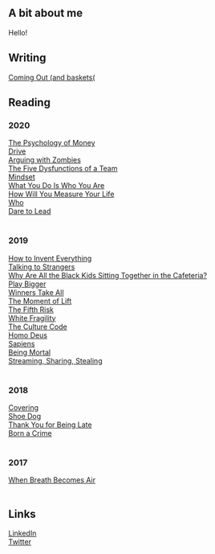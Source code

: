 ## A bit about me
Hello!


## Writing
[Coming Out (and baskets(](/_posts/2020-11-07-coming-out.md)

## Reading
### 2020
[The Psychology of Money](https://bookshop.org/books/the-psychology-of-money-timeless-lessons-on-wealth-greed-and-happiness/9780857197689)  
[Drive](https://bookshop.org/books/drive-the-surprising-truth-about-what-motivates-us/9781594484803)  
[Arguing with Zombies](https://bookshop.org/books/arguing-with-zombies-economics-politics-and-the-fight-for-a-better-future-9780393541328/9781324005018)  
[The Five Dysfunctions of a Team](https://bookshop.org/books/the-five-dysfunctions-of-a-team-a-leadership-fable-9780787960759/9780787960759)  
[Mindset](https://bookshop.org/books/mindset-the-new-psychology-of-success/9780345472328)  
[What You Do Is Who You Are](https://bookshop.org/books/what-you-do-is-who-you-are-how-to-create-your-business-culture/9780062871336)  
[How Will You Measure Your Life](https://bookshop.org/books/how-will-you-measure-your-life/9780062102416)  
[Who](https://bookshop.org/books/who-the-a-method-for-hiring/9780345504197?aid=8506)  
[Dare to Lead](https://bookshop.org/books/dare-to-lead-brave-work-tough-conversations-whole-hearts/9780399592522)  
<br>

### 2019
[How to Invent Everything](https://bookshop.org/books/how-to-invent-everything-a-survival-guide-for-the-stranded-time-traveler/9780735220157?aid=25)  
[Talking to Strangers](https://bookshop.org/books/talking-to-strangers-what-we-should-know-about-the-people-we-don-t-know-9780316478526/9780316478526)  
[Why Are All the Black Kids Sitting Together in the Cafeteria?](https://bookshop.org/books/why-are-all-the-black-kids-sitting-together-in-the-cafeteria-and-other-conversations-about-race/9780465060689)  
[Play Bigger](https://bookshop.org/books/play-bigger-how-pirates-dreamers-and-innovators-create-and-dominate-markets/9780062407610)  
[Winners Take All](https://bookshop.org/books/winners-take-all-the-elite-charade-of-changing-the-world/9781101972670)  
[The Moment of Lift](https://bookshop.org/books/the-moment-of-lift-how-empowering-women-changes-the-world/9781250313577)  
[The Fifth Risk](https://bookshop.org/books/the-fifth-risk-undoing-democracy/9780393357455)  
[White Fragility](https://bookshop.org/books/white-fragility-why-it-s-so-hard-for-white-people-to-talk-about-racism/9780807047415)  
[The Culture Code](https://bookshop.org/books/the-culture-code-the-secrets-of-highly-successful-groups/9780804176989)  
[Homo Deus](https://bookshop.org/books/homo-deus-a-brief-history-of-tomorrow/9780062464347?aid=333)  
[Sapiens](https://bookshop.org/books/sapiens-a-brief-history-of-humankind/9780062316110)  
[Being Mortal](https://bookshop.org/books/being-mortal-medicine-and-what-matters-in-the-end/9781250076229?aid=1548)  
[Streaming, Sharing, Stealing](https://bookshop.org/books/streaming-sharing-stealing-big-data-and-the-future-of-entertainment/9780262534529)  
<br>

### 2018
[Covering](https://bookshop.org/books/covering-the-hidden-assault-on-our-civil-rights/9780375760211)  
[Shoe Dog](https://bookshop.org/books/shoe-dog-a-memoir-by-the-creator-of-nike-9781501135927/9781501135927)  
[Thank You for Being Late](https://bookshop.org/books/thank-you-for-being-late-an-optimist-s-guide-to-thriving-in-the-age-of-accelerations-version-2-0-with-a-new-afterword/9781250141224)  
[Born a Crime](https://bookshop.org/books/born-a-crime-stories-from-a-south-african-childhood/9780399588198)  
<br>

### 2017
[When Breath Becomes Air](https://bookshop.org/books/when-breath-becomes-air/9780812988406)  
<br>

## Links
[LinkedIn](https://www.linkedin.com/in/scottkaz/)  
[Twitter](https://twitter.com/scottwkaz)
